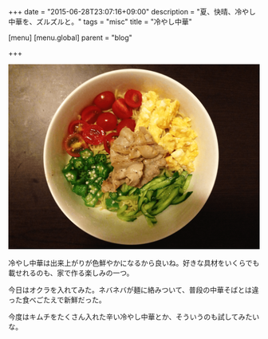 +++
date = "2015-06-28T23:07:16+09:00"
description = "夏、快晴、冷やし中華を、ズルズルと。"
tags = "misc"
title = "冷やし中華"

[menu]
  [menu.global]
    parent = "blog"

+++

![玉子焼き、ミニトマト、オクラ、きゅうり、豚肉が載った冷やし中華](/images/blog/cold-chinese-noodles/image.png)

冷やし中華は出来上がりが色鮮やかになるから良いね。好きな具材をいくらでも載せれるのも、家で作る楽しみの一つ。

今日はオクラを入れてみた。ネバネバが麺に絡みついて、普段の中華そばとは違った食べごたえで新鮮だった。

今度はキムチをたくさん入れた辛い冷やし中華とか、そういうのも試してみたいな。
